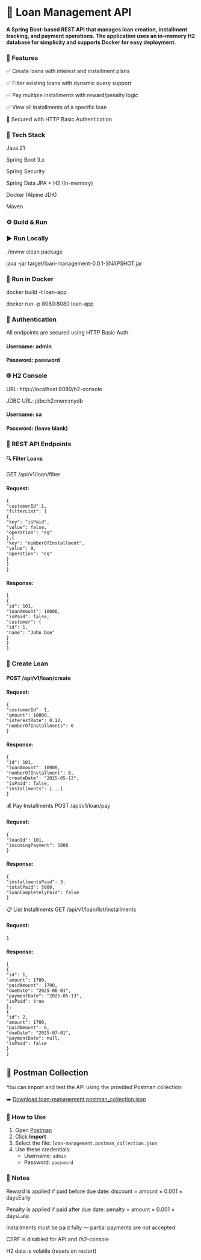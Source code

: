 #  💸 Loan Management API

#### A Spring Boot-based REST API that manages loan creation, installment tracking, and payment operations. The application uses an in-memory H2 database for simplicity and supports Docker for easy deployment.

### 🚀 Features
✅ Create loans with interest and installment plans

✅ Filter existing loans with dynamic query support

✅ Pay multiple installments with reward/penalty logic

✅ View all installments of a specific loan

🔐 Secured with HTTP Basic Authentication


### 🧱 Tech Stack
Java 21

Spring Boot 3.x

Spring Security

Spring Data JPA + H2 (In-memory)

Docker (Alpine JDK)

Maven

###  ⚙️ Build & Run

### ▶️ Run Locally

./mvnw clean package

java -jar target/loan-management-0.0.1-SNAPSHOT.jar

### 🐳 Run in Docker

docker build -t loan-app .

docker run -p 8080:8080 loan-app

### 🔐 Authentication

All endpoints are secured using HTTP Basic Auth.

#### Username: admin

#### Password: password

### 🌐 H2 Console
URL: http://localhost:8080/h2-console

JDBC URL: jdbc:h2:mem:mydb

#### Username: sa

#### Password: (leave blank)



### 📌 REST API Endpoints

#### 🔍 Filter Loans

GET /api/v1/loan/filter

#### Request:

```
{
"customerId":1,
"filterList": [
{
"key": "isPaid",
"value": false,
"operation": "eq"
},{
"key": "numberOfInstallment",
"value": 9,
"operation": "eq"
}
]
}
```
#### Response:
```
[
{
"id": 101,
"loanAmount": 10000,
"isPaid": false,
"customer": {
"id": 1,
"name": "John Doe"
}
}
]
```
### 📝 Create Loan

#### POST /api/v1/loan/create

#### Request:

```
{
"customerId": 1,
"amount": 10000,
"interestRate": 0.12,
"numberOfInstallments": 6
}
```

#### Response:

```
{
"id": 101,
"loanAmount": 10000,
"numberOfInstallment": 6,
"createDate": "2025-05-13",
"isPaid": false,
"installments": [...]
}

```
💰 Pay Installments
POST /api/v1/loan/pay

#### Request:

```
{
"loanId": 101,
"incomingPayment": 5000
}

```
#### Response:

```
{
"installmentsPaid": 3,
"totalPaid": 5000,
"loanCompletelyPaid": false
}

```
📋 List Installments
GET /api/v1/loan/list/installments

#### Request:

```
1
```

#### Response:

```
[
{
"id": 1,
"amount": 1700,
"paidAmount": 1700,
"dueDate": "2025-06-01",
"paymentDate": "2025-05-13",
"isPaid": true
},
{
"id": 2,
"amount": 1700,
"paidAmount": 0,
"dueDate": "2025-07-01",
"paymentDate": null,
"isPaid": false
}
]
```

## 🧪 Postman Collection

You can import and test the API using the provided Postman collection:

➡️ [Download loan-management.postman_collection.json](./loan-management.postman_collection.json)

### 🔽 How to Use

1. Open [Postman](https://www.postman.com/)
2. Click **Import**
3. Select the file: `loan-management.postman_collection.json`
4. Use these credentials:
    - Username: `admin`
    - Password: `password`

### 📒 Notes

Reward is applied if paid before due date:
discount = amount × 0.001 × daysEarly

Penalty is applied if paid after due date:
penalty = amount × 0.001 × daysLate

Installments must be paid fully — partial payments are not accepted

CSRF is disabled for API and /h2-console

H2 data is volatile (resets on restart)

